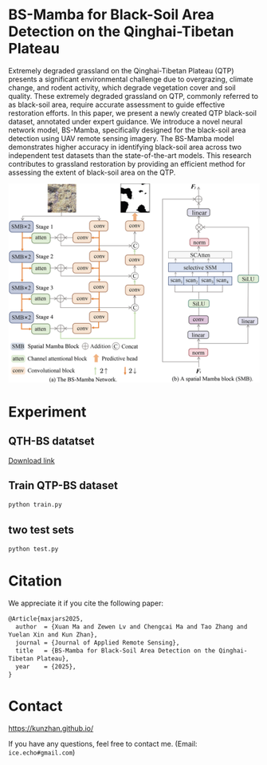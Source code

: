 # BS-Mamba for Black-Soil Area Detection on the Qinghai-Tibetan Plateau
Extremely degraded grassland on the Qinghai-Tibetan Plateau (QTP) presents a significant environmental challenge due to overgrazing, climate change, and rodent activity, which degrade vegetation cover and soil quality. These extremely degraded grassland on QTP, commonly referred to as black-soil area, require accurate assessment to guide effective restoration efforts. In this paper, we present a newly created QTP black-soil dataset, annotated under expert guidance. We introduce a novel neural network model, BS-Mamba, specifically designed for the black-soil area detection using UAV remote sensing imagery. The BS-Mamba model demonstrates higher accuracy in identifying black-soil area across two independent test datasets than the state-of-the-art models. This research contributes to grassland restoration by providing an efficient method for assessing the extent of black-soil area on the QTP.

![framework](assets/figure_02.jpg)

# Experiment
## QTH-BS datatset

[Download link](https://drive.google.com/file/d/1x91CinTrJd08omRcuY4ZMm7XPn1yWFzZ/view?usp=sharing)

## Train QTP-BS dataset
```sh
python train.py
```

## two test sets
```sh
python test.py
```

# Citation
We appreciate it if you cite the following paper:
```
@Article{maxjars2025,
  author  = {Xuan Ma and Zewen Lv and Chengcai Ma and Tao Zhang and Yuelan Xin and Kun Zhan},
  journal = {Journal of Applied Remote Sensing},
  title   = {BS-Mamba for Black-Soil Area Detection on the Qinghai-Tibetan Plateau},
  year    = {2025},
}
```

# Contact
https://kunzhan.github.io/

If you have any questions, feel free to contact me. (Email: `ice.echo#gmail.com`)
